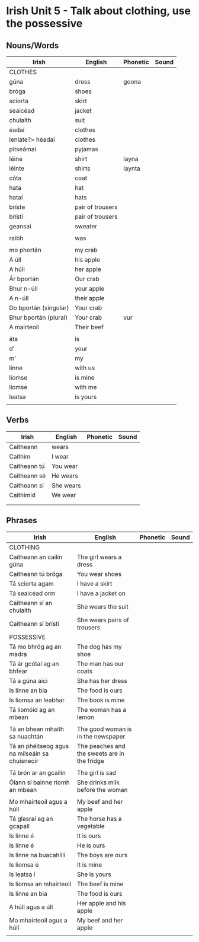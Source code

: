 # Irish Unit 5 - Talk about clothing, use the possessive

## Nouns/Words

| Irish | English | Phonetic | Sound |
| ------| ------- | -------- | ----- |
| CLOTHES |  |  |  |
| gúna | dress | goona |  |
| bróga | shoes |  |  |
| sciorta | skirt |  |  |
| seaicéad | jacket |  |  |
| chulaith | suit |  |  |
| éadaí | clothes |  |  |
|leniate?> héadaí | clothes |  |  |
| pitseámaí | pyjamas |  |  |
| léine | shirt | layna |  |
| léinte | shirts | laynta |  |
| cóta| coat |  |  |
| hata | hat |  |  |
| hataí | hats |  |  |
| bríste | pair of trousers |  |  |
| brístí | pair of trousers |  |  |
| geansaí | sweater |  |  |
|  |  |  |  |
| raibh | was |  |  |
|  |  |  |  |
| mo phortán | my crab  |  |  |
| A úll | his apple |  |  |
| A húll | her apple |  |  |
| Ár bportán | Our crab |  |  |
| Bhur n-úll | your apple |  |  |
| A n-úll | their apple |  |  |
| Do bportán (singular)| Your crab |  |  |
| Bhur bportán (plural) | Your crab | vur |  |
| A mairteoil | Their beef |  |  |
|  |  |  |  |
| áta | is |  |  |
| d' | your |  |  |
| m' | my |  |  |
| linne | with us |  |  |
| liomse | is mine |  |  |???
| liomse | with me |  |  |???
| leatsa | is yours |  |  |
|  |  |  |  |

## Verbs

| Irish | English | Phonetic | Sound |
| ------| ------- | -------- |----- |
| Caitheann | wears |  |  |
| Caithim | I wear |  |  |
| Caitheann tú | You wear |  |  |
| Caitheann sé | He wears |  |  |
| Caitheann sí | She wears |  |  |
| Caithimid | We wear |  |  |
|  |  |  |  |
|  |  |  |  |

## Phrases
| Irish | English | Phonetic | Sound |
| ------| ------- | -------- |----- |
| CLOTHING
| Caitheann an cailín gúna | The girl wears a dress |  |  |
| Caitheann tú bróga | You wear shoes |  |  |
| Tá sciorta agam | I have a skirt |  |  |
| Tá seaicéad orm | I have a jacket on |  |  |
| Caitheann sí an chulaith | She wears the suit |  |  |
| Caitheann sí brístí | She wears pairs of trousers |  |  |
| POSSESSIVE
| Tá mo bhróg ag an madra | The dog has my shoe |  |  |
| Tá ár gcótaí ag an bhfear | The man has our coats |  |  |
| Tá a gúna aici | She has her dress |  |  |
| Is linne an bia | The food is ours |  |  |
| Is liomsa an leabhar | The book is mine |  |  |
| Tá liomóid ag an mbean | The woman has a lemon |  |  |
|  |  |  |  |
| Tá an bhean mhaith sa nuachtán | The good woman is in the newspaper |  |  |
| Tá an phéitseog agus na milseáin sa chuisneoir | The peaches and the sweets are in the fridge |  |  |
|  |  |  |  |
| Tá brón ar an gcailín | The girl is sad |  |  |
| Ólann sí bainne riomh an mbean | She drinks milk before the woman |  |  |
|  |  |  |  |
| Mo mhairteoil agus a húll | My beef and her apple |  |  |
| Tá glasraí ag an gcapall | The horse has a vegetable |  |  |
| Is linne é | It is ours |  |  |???
| Is linne é | He is ours |  |  |???
| Is linne na buacahillí | The boys are ours |  |  |
| Is liomsa é | It is mine |  |  |
| Is leatsa í | She is yours |  |  |
| Is liomsa an mhairteoil | The beef is mine |  |  |
| Is linne an bia | The food is ours |  |  |
| A húll agus a úll | Her apple and his apple |  |  |
| Mo mhairteoil agus a húll | My beef and her apple |  |  |
|  |  |  |  |